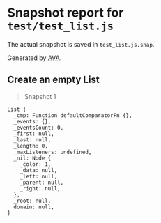 # Snapshot report for `test/test_list.js`

The actual snapshot is saved in `test_list.js.snap`.

Generated by [AVA](https://ava.li).

## Create an empty List

> Snapshot 1

    List {
      _cmp: Function defaultComparatorFn {},
      _events: {},
      _eventsCount: 0,
      _first: null,
      _last: null,
      _length: 0,
      _maxListeners: undefined,
      _nil: Node {
        _color: 1,
        _data: null,
        _left: null,
        _parent: null,
        _right: null,
      },
      _root: null,
      domain: null,
    }
